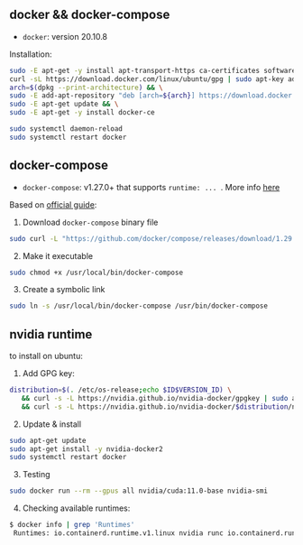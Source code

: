 ## docker && docker-compose

- `docker`: version 20.10.8

Installation:

```bash
sudo -E apt-get -y install apt-transport-https ca-certificates software-properties-common && \
curl -sL https://download.docker.com/linux/ubuntu/gpg | sudo apt-key add - && \
arch=$(dpkg --print-architecture) && \
sudo -E add-apt-repository "deb [arch=${arch}] https://download.docker.com/linux/ubuntu $(lsb_release -cs) stable" && \
sudo -E apt-get update && \
sudo -E apt-get -y install docker-ce
```

```bash
sudo systemctl daemon-reload
sudo systemctl restart docker
```

## docker-compose

- `docker-compose`: v1.27.0+ that supports `runtime: ... `. More info [here](https://docs.docker.com/compose/gpu-support/#use-of-service-runtime-property-from-compose-v23-format-legacy)

Based on [official guide](https://docs.docker.com/compose/install/):

1. Download `docker-compose` binary file

```bash
sudo curl -L "https://github.com/docker/compose/releases/download/1.29.2/docker-compose-$(uname -s)-$(uname -m)" -o /usr/local/bin/docker-compose
```

2. Make it executable

```bash
sudo chmod +x /usr/local/bin/docker-compose
```

3. Create a symbolic link

```bash
sudo ln -s /usr/local/bin/docker-compose /usr/bin/docker-compose
```

## nvidia runtime

to install on ubuntu:

1. Add GPG key:

```bash
distribution=$(. /etc/os-release;echo $ID$VERSION_ID) \
   && curl -s -L https://nvidia.github.io/nvidia-docker/gpgkey | sudo apt-key add - \
   && curl -s -L https://nvidia.github.io/nvidia-docker/$distribution/nvidia-docker.list | sudo tee /etc/apt/sources.list.d/nvidia-docker.list
```

2. Update & install

```bash
sudo apt-get update
sudo apt-get install -y nvidia-docker2
sudo systemctl restart docker
```

3. Testing

```bash
sudo docker run --rm --gpus all nvidia/cuda:11.0-base nvidia-smi
```

4. Checking available runtimes:

```bash
$ docker info | grep 'Runtimes'
 Runtimes: io.containerd.runtime.v1.linux nvidia runc io.containerd.runc.v2
```